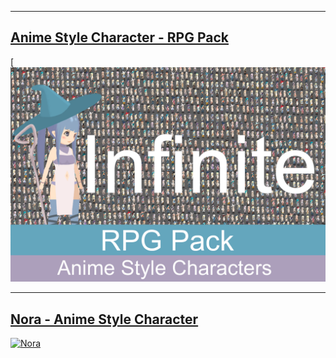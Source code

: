 
__________________________________________________________________________________________

## [Anime Style Character - RPG Pack](https://assetstore.unity.com/packages/slug/231440)
[![Nora](/assets/img/RPG_cover.png)

__________________________________________________________________________________________

## [Nora - Anime Style Character](https://assetstore.unity.com/packages/slug/210222)
[![Nora](https://assetstorev1-prd-cdn.unity3d.com/key-image/3d3e3206-f114-4df4-83ee-8a3713f28213.webp)](https://assetstore.unity.com/packages/slug/210222)









